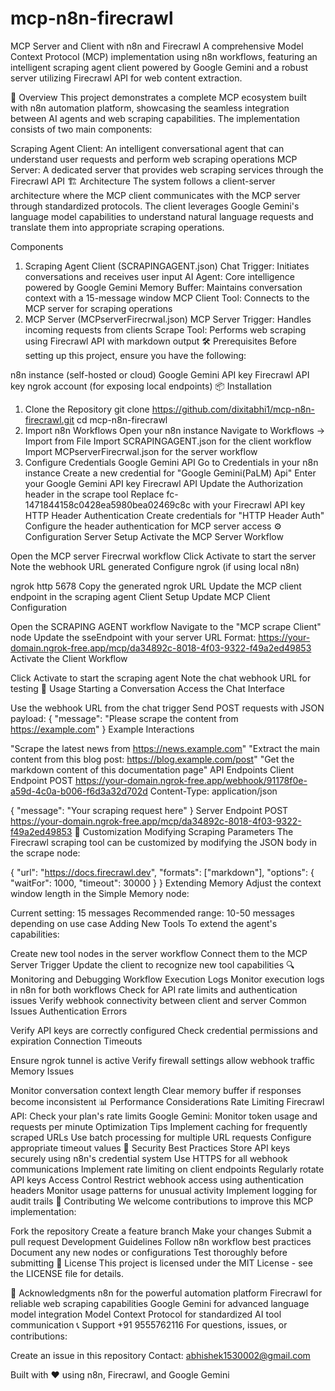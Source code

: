 # mcp-n8n-firecrawl

MCP Server and Client with n8n and Firecrawl
A comprehensive Model Context Protocol (MCP) implementation using n8n workflows, featuring an intelligent scraping agent client powered by Google Gemini and a robust server utilizing Firecrawl API for web content extraction.

🚀 Overview
This project demonstrates a complete MCP ecosystem built with n8n automation platform, showcasing the seamless integration between AI agents and web scraping capabilities. The implementation consists of two main components:

Scraping Agent Client: An intelligent conversational agent that can understand user requests and perform web scraping operations
MCP Server: A dedicated server that provides web scraping services through the Firecrawl API
🏗️ Architecture
The system follows a client-server architecture where the MCP client communicates with the MCP server through standardized protocols. The client leverages Google Gemini's language model capabilities to understand natural language requests and translate them into appropriate scraping operations.

Components
1. Scraping Agent Client (SCRAPINGAGENT.json)
Chat Trigger: Initiates conversations and receives user input
AI Agent: Core intelligence powered by Google Gemini
Memory Buffer: Maintains conversation context with a 15-message window
MCP Client Tool: Connects to the MCP server for scraping operations
2. MCP Server (MCPserverFirecrwal.json)
MCP Server Trigger: Handles incoming requests from clients
Scrape Tool: Performs web scraping using Firecrawl API with markdown output
🛠️ Prerequisites
Before setting up this project, ensure you have the following:

n8n instance (self-hosted or cloud)
Google Gemini API key
Firecrawl API key
ngrok account (for exposing local endpoints)
📦 Installation
1. Clone the Repository
git clone https://github.com/dixitabhi1/mcp-n8n-firecrawl.git
cd mcp-n8n-firecrawl
2. Import n8n Workflows
Open your n8n instance
Navigate to Workflows → Import from File
Import SCRAPINGAGENT.json for the client workflow
Import MCPserverFirecrwal.json for the server workflow
3. Configure Credentials
Google Gemini API
Go to Credentials in your n8n instance
Create a new credential for "Google Gemini(PaLM) Api"
Enter your Google Gemini API key
Firecrawl API
Update the Authorization header in the scrape tool
Replace fc-1471844158c0428ea5980bea02469c8c with your Firecrawl API key
HTTP Header Authentication
Create credentials for "HTTP Header Auth"
Configure the header authentication for MCP server access
⚙️ Configuration
Server Setup
Activate the MCP Server Workflow

Open the MCP server Firecrwal workflow
Click Activate to start the server
Note the webhook URL generated
Configure ngrok (if using local n8n)

ngrok http 5678
Copy the generated ngrok URL
Update the MCP client endpoint in the scraping agent
Client Setup
Update MCP Client Configuration

Open the SCRAPING AGENT workflow
Navigate to the "MCP scrape Client" node
Update the sseEndpoint with your server URL
Format: https://your-domain.ngrok-free.app/mcp/da34892c-8018-4f03-9322-f49a2ed49853
Activate the Client Workflow

Click Activate to start the scraping agent
Note the chat webhook URL for testing
🚀 Usage
Starting a Conversation
Access the Chat Interface

Use the webhook URL from the chat trigger
Send POST requests with JSON payload:
{
  "message": "Please scrape the content from https://example.com"
}
Example Interactions

"Scrape the latest news from https://news.example.com"
"Extract the main content from this blog post: https://blog.example.com/post"
"Get the markdown content of this documentation page"
API Endpoints
Client Endpoint
POST https://your-domain.ngrok-free.app/webhook/91178f0e-a59d-4c0a-b006-f6d3a32d702d
Content-Type: application/json

{
  "message": "Your scraping request here"
}
Server Endpoint
POST https://your-domain.ngrok-free.app/mcp/da34892c-8018-4f03-9322-f49a2ed49853
🔧 Customization
Modifying Scraping Parameters
The Firecrawl scraping tool can be customized by modifying the JSON body in the scrape node:

{
  "url": "https://docs.firecrawl.dev",
  "formats": ["markdown"],
  "options": {
    "waitFor": 1000,
    "timeout": 30000
  }
}
Extending Memory
Adjust the context window length in the Simple Memory node:

Current setting: 15 messages
Recommended range: 10-50 messages depending on use case
Adding New Tools
To extend the agent's capabilities:

Create new tool nodes in the server workflow
Connect them to the MCP Server Trigger
Update the client to recognize new tool capabilities
🔍 Monitoring and Debugging
Workflow Execution Logs
Monitor execution logs in n8n for both workflows
Check for API rate limits and authentication issues
Verify webhook connectivity between client and server
Common Issues
Authentication Errors

Verify API keys are correctly configured
Check credential permissions and expiration
Connection Timeouts

Ensure ngrok tunnel is active
Verify firewall settings allow webhook traffic
Memory Issues

Monitor conversation context length
Clear memory buffer if responses become inconsistent
📊 Performance Considerations
Rate Limiting
Firecrawl API: Check your plan's rate limits
Google Gemini: Monitor token usage and requests per minute
Optimization Tips
Implement caching for frequently scraped URLs
Use batch processing for multiple URL requests
Configure appropriate timeout values
🔐 Security
Best Practices
Store API keys securely using n8n's credential system
Use HTTPS for all webhook communications
Implement rate limiting on client endpoints
Regularly rotate API keys
Access Control
Restrict webhook access using authentication headers
Monitor usage patterns for unusual activity
Implement logging for audit trails
🤝 Contributing
We welcome contributions to improve this MCP implementation:

Fork the repository
Create a feature branch
Make your changes
Submit a pull request
Development Guidelines
Follow n8n workflow best practices
Document any new nodes or configurations
Test thoroughly before submitting
📄 License
This project is licensed under the MIT License - see the LICENSE file for details.

🙏 Acknowledgments
n8n for the powerful automation platform
Firecrawl for reliable web scraping capabilities
Google Gemini for advanced language model integration
Model Context Protocol for standardized AI tool communication
📞 Support +91 9555762116
For questions, issues, or contributions:

Create an issue in this repository
Contact: abhishek1530002@gmail.com

Built with ❤️ using n8n, Firecrawl, and Google Gemini
